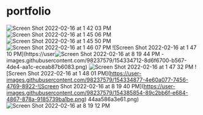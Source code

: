 # portfolio
![Screen Shot 2022-02-16 at 1 42 03 PM](https://user-images.githubusercontent.com/98237579/154334330-db26a775-9ee2-4018-9b10-6d1ae1692125.png)
![Screen Shot 2022-02-16 at 1 45 06 PM](https://user-images.githubusercontent.com/98237579/154334427-56128a28-1084-48c3-9734-8a4c79463895.png)
![Screen Shot 2022-02-16 at 1 45 50 PM](https://user-images.githubusercontent.com/98237579/154334516-05e20d83-eeb1-4905-810e-cb3034f84346.png)
![Screen Shot 2022-02-16 at 1 46 07 PM](https://user-images.githubusercontent.com/98237579/154334576-c24ba015-5617-48d7-a573-7f4824986b5e.png)
![Screen Shot 2022-02-16 at 1 47 10 PM](https://user![Screen Shot 2022-02-16 at 8 19 44 PM](https://user-images.githubusercontent.com/98237579/154385860-de73bb82-1c73-4327-88e3-e5f9fb731598.png)
-images.githubusercontent.com/98237579/154334712-8d6f6700-b567-4de4-aa1c-eceab87b6083.png)
![Screen Shot 2022-02-16 at 1 47 32 PM](https://user-images.githubusercontent.com/98237579/154334773-5a94f30f-8707-4354-815c-c02d01d5fc56.png)
![Screen Shot 2022-02-16 at 1 48 01 PM](https://user-images.githubusercontent.com/98237579/154334877-4e60a077-7456-4769-8922-![Screen Shot 2022-02-16 at 8 19 40 PM](https://user-images.githubusercontent.com/98237579/154385854-89c2bb6f-e684-4867-878a-9185739ba1be.png)
44aa586a3e61.png)![Screen Shot 2022-02-16 at 8 19 12 PM](https://user-images.githubusercontent.com/98237579/154385847-ea1684e1-7822-4355-b403-6dd6cba7470c.png)

